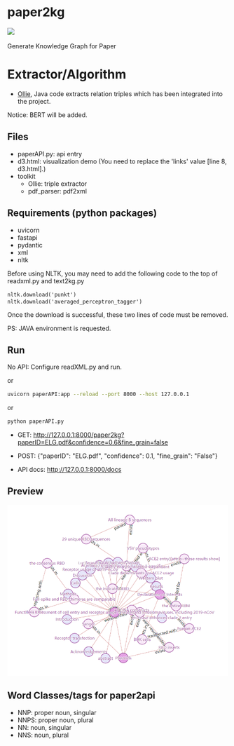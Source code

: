 # paper2kg

![](https://img.shields.io/badge/Status-Developing-brightgreen.svg)

Generate Knowledge Graph for Paper

# Extractor/Algorithm

- [Ollie](http://knowitall.github.io/ollie/), Java code extracts relation triples which has been integrated into the project.

Notice: BERT will be added.

## Files

- paperAPI.py: api entry
- d3.html: visualization demo (You need to replace the 'links' value [line 8, d3.html].)
- toolkit
  - Ollie: triple extractor
  - pdf_parser: pdf2xml
 
## Requirements (python packages)

- uvicorn
- fastapi
- pydantic
- xml
- nltk

Before using NLTK, you may need to add the following code to the top of readxml.py and text2kg.py

```
nltk.download('punkt')
nltk.download('averaged_perceptron_tagger')
```

Once the download is successful, these two lines of code must be removed.

PS: JAVA environment is requested.

## Run

No API: Configure readXML.py and run.

or
```bash
uvicorn paperAPI:app --reload --port 8000 --host 127.0.0.1
```
or
```bash
python paperAPI.py
```

- GET: http://127.0.0.1:8000/paper2kg?paperID=ELG.pdf&confidence=0.6&fine_grain=false

- POST: {"paperID": "ELG.pdf", "confidence": 0.1, "fine_grain": "False"}

- API docs: http://127.0.0.1:8000/docs

## Preview

![](preview.png)

## Word Classes/tags for paper2api

- NNP: proper noun, singular
- NNPS: proper noun, plural
- NN: noun, singular
- NNS: noun, plural
